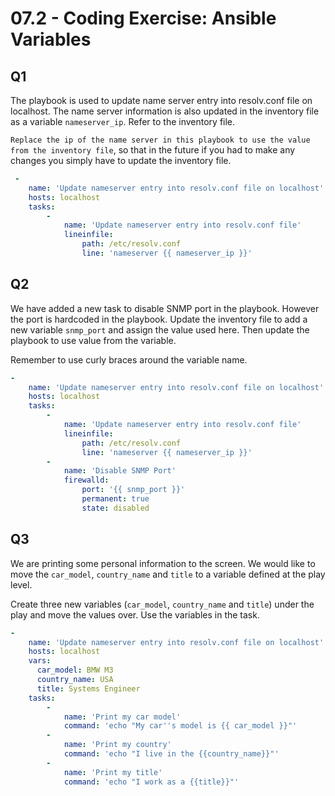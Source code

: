 # 07.2 - Coding Exercise: Ansible Variables

## Q1

The playbook is used to update name server entry into resolv.conf file on localhost. The name server information is also updated in the inventory file as a variable `nameserver_ip`. Refer to the inventory file.

`Replace the ip of the name server in this playbook to use the value from the inventory file`, so that in the future if you had to make any changes you simply have to update the inventory file.

```yaml
 -
    name: 'Update nameserver entry into resolv.conf file on localhost'
    hosts: localhost
    tasks:
        -
            name: 'Update nameserver entry into resolv.conf file'
            lineinfile:
                path: /etc/resolv.conf
                line: 'nameserver {{ nameserver_ip }}'
```

## Q2

We have added a new task to disable SNMP port in the playbook. However the port is hardcoded in the playbook. Update the inventory file to add a new variable `snmp_port` and assign the value used here. Then update the playbook to use value from the variable.

Remember to use curly braces around the variable name.

```yaml
-
    name: 'Update nameserver entry into resolv.conf file on localhost'
    hosts: localhost
    tasks:
        -
            name: 'Update nameserver entry into resolv.conf file'
            lineinfile:
                path: /etc/resolv.conf
                line: 'nameserver {{ nameserver_ip }}'
        -
            name: 'Disable SNMP Port'
            firewalld:
                port: '{{ snmp_port }}'
                permanent: true
                state: disabled
```

## Q3

We are printing some personal information to the screen. We would like to move the `car_model`, `country_name` and `title` to a variable defined at the play level.

Create three new variables (`car_model`, `country_name` and `title`) under the play and move the values over. Use the variables in the task.

```yaml
-
    name: 'Update nameserver entry into resolv.conf file on localhost'
    hosts: localhost
    vars:
      car_model: BMW M3
      country_name: USA
      title: Systems Engineer
    tasks:
        -
            name: 'Print my car model'
            command: 'echo "My car''s model is {{ car_model }}"'
        -
            name: 'Print my country'
            command: 'echo "I live in the {{country_name}}"'
        -
            name: 'Print my title'
            command: 'echo "I work as a {{title}}"'
```
